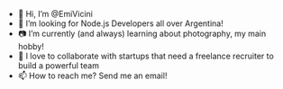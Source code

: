 - 👋 Hi, I’m @EmiVicini
- 👀 I’m looking for Node.js Developers all over Argentina!
- 📷 I’m currently (and always) learning about photography, my main hobby! 
- 💞️ I love to collaborate with startups that need a freelance recruiter to build a powerful team
- 📫 How to reach me? Send me an email!

<!---
EmiVicini/EmiVicini is a ✨ special ✨ repository because its `README.md` (this file) appears on your GitHub profile.
You can click the Preview link to take a look at your changes.
--->
